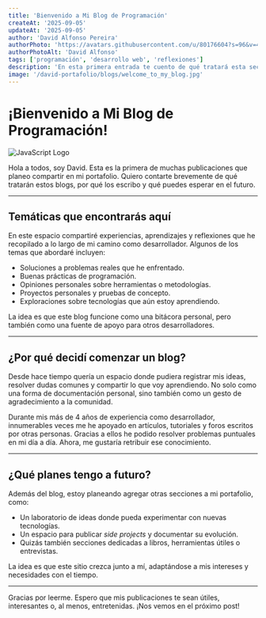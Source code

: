 ```yaml
---
title: 'Bienvenido a Mi Blog de Programación'
createAt: '2025-09-05'
updateAt: '2025-09-05'
author: 'David Alfonso Pereira'
authorPhoto: 'https://avatars.githubusercontent.com/u/80176604?s=96&v=4'
authorPhotoAlt: 'David Alfonso'
tags: ['programación', 'desarrollo web', 'reflexiones']
description: 'En esta primera entrada te cuento de qué tratará esta sección de mi sitio, mis objetivos personales y cómo planeo aportar a la comunidad.'
image: '/david-portafolio/blogs/welcome_to_my_blog.jpg'
---
```


# ¡Bienvenido a Mi Blog de Programación!

<img src="/david-portafolio/blogs/welcome_to_my_blog.jpg" alt="JavaScript Logo" class="w-full" />

Hola a todos, soy David. Esta es la primera de muchas publicaciones que planeo compartir en mi portafolio. Quiero contarte brevemente de qué tratarán estos blogs, por qué los escribo y qué puedes esperar en el futuro.

---

## Temáticas que encontrarás aquí

En este espacio compartiré experiencias, aprendizajes y reflexiones que he recopilado a lo largo de mi camino como desarrollador. Algunos de los temas que abordaré incluyen:

- Soluciones a problemas reales que he enfrentado.
- Buenas prácticas de programación.
- Opiniones personales sobre herramientas o metodologías.
- Proyectos personales y pruebas de concepto.
- Exploraciones sobre tecnologías que aún estoy aprendiendo.

La idea es que este blog funcione como una bitácora personal, pero también como una fuente de apoyo para otros desarrolladores.

---

## ¿Por qué decidí comenzar un blog?

Desde hace tiempo quería un espacio donde pudiera registrar mis ideas, resolver dudas comunes y compartir lo que voy aprendiendo. No solo como una forma de documentación personal, sino también como un gesto de agradecimiento a la comunidad.

Durante mis más de 4 años de experiencia como desarrollador, innumerables veces me he apoyado en artículos, tutoriales y foros escritos por otras personas. Gracias a ellos he podido resolver problemas puntuales en mi día a día. Ahora, me gustaría retribuir ese conocimiento.

---

## ¿Qué planes tengo a futuro?

Además del blog, estoy planeando agregar otras secciones a mi portafolio, como:

- Un laboratorio de ideas donde pueda experimentar con nuevas tecnologías.
- Un espacio para publicar _side projects_ y documentar su evolución.
- Quizás también secciones dedicadas a libros, herramientas útiles o entrevistas.

La idea es que este sitio crezca junto a mí, adaptándose a mis intereses y necesidades con el tiempo.

---

Gracias por leerme. Espero que mis publicaciones te sean útiles, interesantes o, al menos, entretenidas. ¡Nos vemos en el próximo post!
